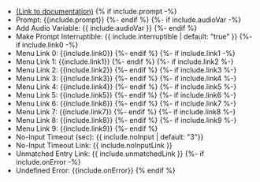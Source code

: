 - [(Link to documentation)](https://help.webex.com/en-us/article/n5595zd/Webex-Contact-Center-Setup-and-Administration-Guide#Cisco_Concept.dita_8a8f0369-60b9-4d31-af05-9338f7aa54be)
{% if include.prompt -%}
- Prompt: {{include.prompt}} 
{%- endif %}
{%- if include.audioVar -%}
- Add Audio Variable: {{ include.audioVar }} 
{%- endif %}
- Make Prompt Interruptible: {{ include.interruptible | default: "true" }}
{%- if include.link0 -%}
- Menu Link 0: {{include.link0}} 
{%- endif %}
{%- if include.link1 -%}
- Menu Link 1: {{include.link1}} 
{%- endif %}
{%- if include.link2 %-}
- Menu Link 2: {{include.link2}}
{%- endif %}
{%- if include.link3 %-}
- Menu Link 3: {{include.link3}} 
{%- endif %}
{%- if include.link4 %-}
- Menu Link 4: {{include.link4}} 
{%- endif %}
{%- if include.link5 %-}
- Menu Link 5: {{include.link5}} 
{%- endif %}
{%- if include.link6 %-}
- Menu Link 6: {{include.link6}} 
{%- endif %}
{%- if include.link7 %-}
- Menu Link 7: {{include.link7}} 
{%- endif %}
{%- if include.link8 %-}
- Menu Link 8: {{include.link8}} 
{%- endif %}
{%- if include.link9 %-}
- Menu Link 9: {{include.link9}} 
{%- endif %}
- No-Input Timeout (sec): {{ include.noInput | default: "3"}}
- No-Input Timeout Link: {{ include.noInputLink  }}
- Unmatched Entry Link: {{ include.unmatchedLink }}
{%- if include.onError -%}
- Undefined Error: {{include.onError}} {% endif %}